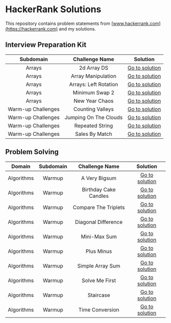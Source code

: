 # HackerRank Solutions

This repository contains problem statements from [www.hackerrank.com](https://hackerrank.com) and my solutions.

## Interview Preparation Kit

|     Subdomain      |    Challenge Name     |                                                                             Solution                                                                             |
| :----------------: | :-------------------: | :--------------------------------------------------------------------------------------------------------------------------------------------------------------: |
|       Arrays       |      2d Array DS      |            [Go to solution](https://github.com/ByteBanana/HackerRankSolutions/blob/main/Interview%20Prepare%20Kit/Arrays/2dArray-DS/Solution.java)            |
|       Arrays       |  Array Manipulation   |        [Go to solution](https://github.com/ByteBanana/HackerRankSolutions/blob/main/Interview%20Prepare%20Kit/Arrays/ArrayManipulation/Solution.java)         |
|       Arrays       | Arrays: Left Rotation |       [Go to solution](https://github.com/ByteBanana/HackerRankSolutions/blob/main/Interview%20Prepare%20Kit/Arrays/Arrays-LeftRotation/Solution.java)        |
|       Arrays       |    Minimum Swap 2     |           [Go to solution](https://github.com/ByteBanana/HackerRankSolutions/blob/main/Interview%20Prepare%20Kit/Arrays/MinimumSwap2/Solution.java)           |
|       Arrays       |    New Year Chaos     |           [Go to solution](https://github.com/ByteBanana/HackerRankSolutions/blob/main/Interview%20Prepare%20Kit/Arrays/NewYearChaos/Solution.java)           |
| Warm-up Challenges |   Counting Valleys    |  [Go to solution](https://github.com/ByteBanana/HackerRankSolutions/blob/main/Interview%20Prepare%20Kit/Warm-up%20Challenges/CountingValleys/Solution.java)   |
| Warm-up Challenges | Jumping On The Clouds | [Go to solution](https://github.com/ByteBanana/HackerRankSolutions/blob/main/Interview%20Prepare%20Kit/Warm-up%20Challenges/JumpingOnTheClouds/Solution.java) |
| Warm-up Challenges |    Repeated String    |   [Go to solution](https://github.com/ByteBanana/HackerRankSolutions/blob/main/Interview%20Prepare%20Kit/Warm-up%20Challenges/RepeatedString/Solution.java)   |
| Warm-up Challenges |    Sales By Match     |    [Go to solution](https://github.com/ByteBanana/HackerRankSolutions/blob/main/Interview%20Prepare%20Kit/Warm-up%20Challenges/SalesByMatch/Solution.java)    |

## Problem Solving
|Domain|     Subdomain      |    Challenge Name     |                                                                             Solution                                                                             |
| :----------------: | :----------------: | :-------------------: | :--------------------------------------------------------------------------------------------------------------------------------------------------------------: |
|Algorithms|Warmup|A Very Bigsum|[Go to solution](https://github.com/ByteBanana/HackerRankSolutions/blob/main/Problem%20Solving/Algorithms/Warmup/AVeryBigSum/Solution.cpp)|
|Algorithms|Warmup|Birthday Cake Candles|[Go to solution](https://github.com/ByteBanana/HackerRankSolutions/blob/main/Problem%20Solving/Algorithms/Warmup/BirthdayCakeCandles/Solution.cpp)|
|Algorithms|Warmup|Compare The Triplets|[Go to solution](https://github.com/ByteBanana/HackerRankSolutions/blob/main/Problem%20Solving/Algorithms/Warmup/CompareTheTriplets/Solution.cpp)|
|Algorithms|Warmup|Diagonal Difference|[Go to solution](https://github.com/ByteBanana/HackerRankSolutions/blob/main/Problem%20Solving/Algorithms/Warmup/DiagonalDifference/Solution.cpp)|
|Algorithms|Warmup|Mini-Max Sum|[Go to solution](https://github.com/ByteBanana/HackerRankSolutions/blob/main/Problem%20Solving/Algorithms/Warmup/Mini-MaxSum/Solution.cpp)|
|Algorithms|Warmup|Plus Minus|[Go to solution](https://github.com/ByteBanana/HackerRankSolutions/blob/main/Problem%20Solving/Algorithms/Warmup/PlusMinus/Solution.cpp)|
|Algorithms|Warmup|Simple Array Sum|[Go to solution](https://github.com/ByteBanana/HackerRankSolutions/blob/main/Problem%20Solving/Algorithms/Warmup/SimpleArraySum/Solution.cpp)|
|Algorithms|Warmup|Solve Me First|[Go to solution](https://github.com/ByteBanana/HackerRankSolutions/blob/main/Problem%20Solving/Algorithms/Warmup/SolveMeFirst/Solution.cpp)|
|Algorithms|Warmup|Staircase|[Go to solution](https://github.com/ByteBanana/HackerRankSolutions/blob/main/Problem%20Solving/Algorithms/Warmup/Staircase/Solution.cpp)|
|Algorithms|Warmup|Time Conversion|[Go to solution](https://github.com/ByteBanana/HackerRankSolutions/blob/main/Problem%20Solving/Algorithms/Warmup/TimeConversion/Solution.cpp)|
